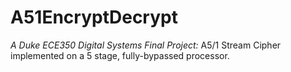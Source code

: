 # A51EncryptDecrypt

*A Duke ECE350 Digital Systems Final Project:*
A5/1 Stream Cipher implemented on a 5 stage, fully-bypassed processor. 
